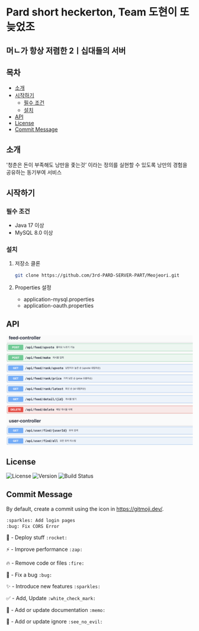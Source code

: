 # Pard short heckerton, Team 도현이 또 늦었조

## 머ㄴ가 항상 저렴한 2ㅣ십대들의 서버
## 목차
- [소개](#소개)
- [시작하기](#시작하기)
    - [필수 조건](#필수-조건)
    - [설치](#설치)
- [API](#api)
- [License](#license)
- [Commit Message](#commit-message)

## 소개
'청춘은 돈이 부족해도 낭만을 좇는것’ 이라는 정의를 실현할 수 있도록 낭만의 경험을 공유하는 동기부여 서비스

## 시작하기

### 필수 조건
- Java 17 이상
- MySQL 8.0 이상

### 설치

1. 저장소 클론
    ```bash
    git clone https://github.com/3rd-PARD-SERVER-PART/Meojeori.git
    ```   

2. Properties 설정

   - application-mysql.properties
   - application-oauth.properties
## API
![apies.png](assets/apies.png)
## License
![License](https://img.shields.io/badge/license-MIT-blue.svg)
![Version](https://img.shields.io/badge/version-1.0.0-green.svg)
![Build Status](https://img.shields.io/badge/build-passing-brightgreen.svg)

## Commit Message
By default, create a commit using the icon in https://gitmoji.dev/.

```
:sparkles: Add login pages
:bug: Fix CORS Error
```

🚀 - Deploy stuff `:rocket:`

⚡ - Improve performance `:zap:`

🔥 - Remove code or files `:fire:`

🐛 - Fix a bug `:bug:`

✨ - Introduce new features `:sparkles:`

✅ - Add, Update `:white_check_mark:`

📝 - Add or update documentation `:memo:`    

:see_no_evil: - Add or update ignore `:see_no_evil:`
